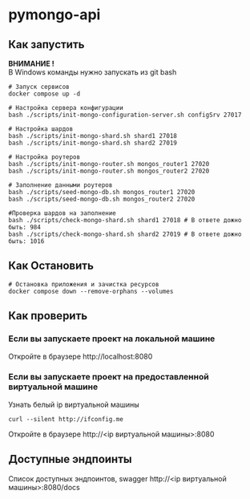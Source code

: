 # pymongo-api

## Как запустить

**ВНИМАНИЕ !**<br/>
В Windows команды нужно запускать из git bash

```shell
# Запуск сервисов
docker compose up -d

# Настройка сервера конфигурации
bash ./scripts/init-mongo-configuration-server.sh configSrv 27017

# Настройка шардов
bash ./scripts/init-mongo-shard.sh shard1 27018
bash ./scripts/init-mongo-shard.sh shard2 27019

# Настройка роутеров
bash ./scripts/init-mongo-router.sh mongos_router1 27020
bash ./scripts/init-mongo-router.sh mongos_router2 27020

# Заполнение данными роутеров
bash ./scripts/seed-mongo-db.sh mongos_router1 27020
bash ./scripts/seed-mongo-db.sh mongos_router2 27020

#Проверка шардов на заполнение
bash ./scripts/check-mongo-shard.sh shard1 27018 # В ответе дожно быть: 984
bash ./scripts/check-mongo-shard.sh shard2 27019 # В ответе дожно быть: 1016
```

## Как Остановить

```shell
# Остановка приложения и зачистка ресурсов
docker compose down --remove-orphans --volumes
```

## Как проверить

### Если вы запускаете проект на локальной машине

Откройте в браузере http://localhost:8080

### Если вы запускаете проект на предоставленной виртуальной машине

Узнать белый ip виртуальной машины

```shell
curl --silent http://ifconfig.me
```

Откройте в браузере http://<ip виртуальной машины>:8080

## Доступные эндпоинты

Список доступных эндпоинтов, swagger http://<ip виртуальной машины>:8080/docs